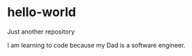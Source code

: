 # hello-world
Just another repository

I am learning to code because my Dad is a software engineer.
